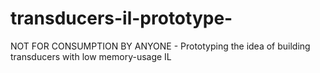 # transducers-il-prototype-
NOT FOR CONSUMPTION BY ANYONE - Prototyping the idea of building transducers with low memory-usage IL
